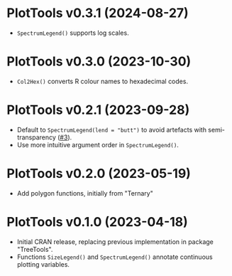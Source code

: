# PlotTools v0.3.1 (2024-08-27)

- `SpectrumLegend()` supports log scales.


# PlotTools v0.3.0 (2023-10-30)

- `Col2Hex()` converts R colour names to hexadecimal codes.


# PlotTools v0.2.1 (2023-09-28)

- Default to `SpectrumLegend(lend = "butt")` to avoid artefacts with
  semi-transparency ([#3](https://github.com/ms609/PlotTools/issues/3)).
- Use more intuitive argument order in `SpectrumLegend()`.


# PlotTools v0.2.0 (2023-05-19)

- Add polygon functions, initially from "Ternary"


# PlotTools v0.1.0 (2023-04-18)

- Initial CRAN release, replacing previous implementation in package 
  "TreeTools".
- Functions `SizeLegend()` and `SpectrumLegend()` annotate continuous plotting
  variables.
